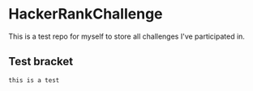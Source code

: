 HackerRankChallenge
===================
This is a test repo for myself to store all challenges I've participated in.

Test bracket
---
    this is a test
